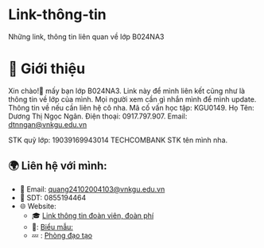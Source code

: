 # Link-thông-tin
Những link, thông tin liên quan về lớp B024NA3

# 💫 Giới thiệu  
Xin chào!👋 mấy bạn lớp B024NA3.
 Link này để mình liên kết cũng như là thông tin về lớp của mình. Mọi người xem cần gì nhắn mình để mình update.
 Thông tin về nếu cần liên hệ cô nha.
 Mã cố vấn học tập: KGU0149. Họ Tên: Dương Thị Ngọc Ngân. Điện thoại: 0917.797.907. Email: dtnngan@vnkgu.edu.vn

 STK quỹ lớp: 19039169943014 TECHCOMBANK
  STK tên mình nha.
## 🌍 Liên hệ với mình:  
- 📧 Email: [quang24102004103@vnkgu.edu.vn](mailto:quang24102004103@vnkgu.edu.vn)
- 🐧 SDT: 0855194464
- 🌐 Website:
  + 🎓  [Link thông tin đoàn viên, đoàn phí](https://docs.google.com/spreadsheets/d/1gRWDafztuvErqi6rDP2RNpbeYlHWAP1OQMHt4CspH04/edit?gid=560105991#gid=560105991)  
  + 💼: [Biểu mẫu:](https://khoann.vnkgu.edu.vn/bieu-mau.html)
  + 💤 : [Phòng đạo tạo](https://pqldt.vnkgu.edu.vn/)


